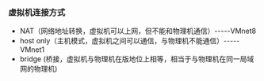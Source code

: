 ### 虚拟机连接方式
* NAT（网络地址转换，虚拟机可以上网，但不能和物理机通信）-----VMnet8
* host only（主机模式，虚拟机之间可以通信，与物理机不能通信）-----VMnet1
* bridge (桥接，虚拟机与物理机在版地位上相等，相当于与物理机在同一局域网的物理机)